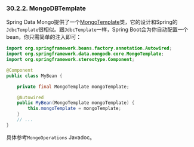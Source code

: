 ### 30.2.2.  MongoDBTemplate

Spring Data Mongo提供了一个[MongoTemplate](http://docs.spring.io/spring-data/mongodb/docs/current/api/org/springframework/data/mongodb/core/MongoTemplate.html)类，它的设计和Spring的`JdbcTemplate`很相似。跟`JdbcTemplate`一样，Spring Boot会为你自动配置一个bean，你只需简单的注入即可：
```java
import org.springframework.beans.factory.annotation.Autowired;
import org.springframework.data.mongodb.core.MongoTemplate;
import org.springframework.stereotype.Component;

@Component
public class MyBean {

    private final MongoTemplate mongoTemplate;

    @Autowired
    public MyBean(MongoTemplate mongoTemplate) {
        this.mongoTemplate = mongoTemplate;
    }
    // ...
}
```
具体参考`MongoOperations` Javadoc。
